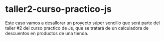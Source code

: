 # taller2-curso-practico-js
Este caso vamos a desallorar un proyecto súper sencillo que será parte del taller #2 del curso practico de Js, que se tratará de un calculadora de descuentos en productos de una tienda.
